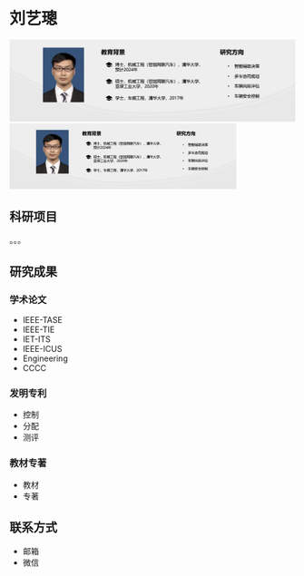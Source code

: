 # 刘艺璁

![about-me](about-me.png)
<img src="about-me.png" alt="about-me" width="400" height="115.5">

## 科研项目

。。。

## 研究成果

### 学术论文

- IEEE-TASE
- IEEE-TIE
- IET-ITS
- IEEE-ICUS
- Engineering
- CCCC

### 发明专利

- 控制
- 分配
- 测评

### 教材专著

- 教材
- 专著

## 联系方式

- 邮箱
- 微信
